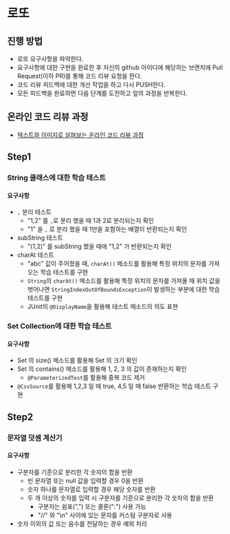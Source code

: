 # 로또
## 진행 방법
* 로또 요구사항을 파악한다.
* 요구사항에 대한 구현을 완료한 후 자신의 github 아이디에 해당하는 브랜치에 Pull Request(이하 PR)를 통해 코드 리뷰 요청을 한다.
* 코드 리뷰 피드백에 대한 개선 작업을 하고 다시 PUSH한다.
* 모든 피드백을 완료하면 다음 단계를 도전하고 앞의 과정을 반복한다.

## 온라인 코드 리뷰 과정
* [텍스트와 이미지로 살펴보는 온라인 코드 리뷰 과정](https://github.com/next-step/nextstep-docs/tree/master/codereview)


## Step1
### String 클래스에 대한 학습 테스트
#### 요구사항
- `,` 분리 테스트
  - "1,2" 를 `,`로 분리 했을 때 1과 2로 분리되는지 확인
  - "1" 을 `,` 로 분리 했을 때 1만을 포함하는 배열이 반환되는지 확인
- subString 테스트
  - "(1,2)" 를 subString 했을 때에 "1,2" 가 반환되는지 확인
- charAt 테스트
  - "abc" 값이 주어졌을 때, `charAt()` 메소드를 활용해 특정 위치의 문자를 가져오는 학습 테스트를 구현
  - `String`의 `charAt()` 메소드를 활용해 특정 위치의 문자를 가져올 때 위치 값을 벗어나면 `StringIndexOutOfBoundsException`이 발생하는 부분에 대한 학습 테스트를 구현
  - JUnit의 `@DisplayName`을 활용해 테스트 메소드의 의도 표현

### Set Collection에 대한 학습 테스트
#### 요구사항
- Set 의 size() 메소드를 활용해 Set 의 크기 확인
- Set 의 contains() 메소드를 활용해 1, 2, 3 의 값이 존재하는지 확인
  - `@ParameterizedTest`를 활용해 중복 코드 제거
- `@CsvSource`를 활용해 1,2,3 일 때 true, 4,5 일 때 false 반환하는 학습 테스트 구현

## Step2
### 문자열 덧셈 계산기
#### 요구사항
- 구분자를 기준으로 분리한 각 숫자의 합을 반환
  - 빈 문자열 또는 null 값을 입력할 경우 0을 반환
  - 숫자 하나를 문자열로 입력할 경우 해당 숫자를 반환
  - 두 개 이상의 숫자를 입력 시 구분자를 기준으로 분리한 각 숫자의 합을 반환
    - 구분자는 쉼표(",") 또는 콜론(":") 사용 가능
    - "//" 와 "\n" 사이에 있는 문자를 커스텀 구분자로 사용 
- 숫자 이외의 값 또는 음수를 전달하는 경우 예외 처리
